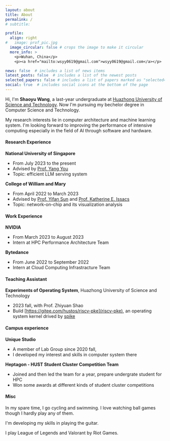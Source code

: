 ```yaml
---
layout: about
title: About
permalink: /
# subtitle: 

profile:
  align: right
#   image: prof_pic.jpg
  image_circular: false # crops the image to make it circular
  more_info: >
    <p>Wuhan, China</p>
    <p><a href="mailto:wsyy0619@gmail.com">wsyy0619@gmail.com</a></p>

news: false  # includes a list of news items
latest_posts: false  # includes a list of the newest posts
selected_papers: false # includes a list of papers marked as "selected={true}"
social: true  # includes social icons at the bottom of the page
---
```


Hi, I'm **Shaoyu Wang**, a last-year undergraduate at [Huazhong University of Science and Technology](https://english.hust.edu.cn/). Now I'm pursuing my bechelor degree in Computer Science and Technology.

My research interests lie in computer architecture and machine learning system. I'm looking forward to improving the performance of intensive computing especially in the field of AI through software and hardware. 

#### Research Experience

**National University of Singapore**
- From July 2023 to the present
- Advised by [Prof. Yang You](https://www.comp.nus.edu.sg/~youy/)
- Topic: efficient LLM serving system

**College of William and Mary**
- From April 2022 to March 2023
- Advised by [Prof. Yifan Sun](https://syifan.github.io/) and [Prof. Katherine E. Issacs](https://kisaacs.github.io/)
- Topic: network-on-chip and its visualization analysis

#### Work Experience

**NVIDIA**
- From March 2023 to August 2023
- Intern at HPC Performance Architecture Team

**Bytedance**
- From June 2022 to September 2022
- Intern at Cloud Computing Infrastracture Team

#### Teaching Assistant

**Experiments of Operating System**, Huazhong University of Science and Technology
- 2023 fall, with Prof. Zhiyuan Shao
- Build [https://gitee.com/hustos/riscv-pke](riscv-pke), an operating system kernel drived by [spike](https://github.com/riscv-software-src/riscv-isa-sim)

#### Campus experience

**Unique Studio**
- A member of Lab Group since 2020 fall, 
- I developed my interest and skills in computer system there

**Heptagon - HUST Student Cluster Competition Team**
- Joined and then led the team for a year, prepare undergrate student for HPC
- Won some awards at different kinds of student cluster competitions


#### Misc

In my spare time, I go cycling and swimming. I love watching ball games though I hardly play any of them.

I'm developing my skills in playing the guitar.

I play League of Legends and Valorant by Riot Games.

